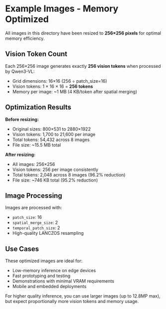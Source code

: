 # Example Images - Memory Optimized

All images in this directory have been resized to **256×256 pixels** for optimal memory efficiency.

## Vision Token Count

Each 256×256 image generates exactly **256 vision tokens** when processed by Qwen3-VL:

- Grid dimensions: 16×16 (256 ÷ patch_size=16)
- Vision tokens: 1 × 16 × 16 = **256 tokens**
- Memory per image: ~1 MB (4 KB/token after spatial merging)

## Optimization Results

**Before resizing:**
- Original sizes: 800×531 to 2880×1922
- Vision tokens: 1,700 to 21,600 per image
- Total tokens: 54,432 across 8 images
- File size: ~15.5 MB total

**After resizing:**
- All images: 256×256
- Vision tokens: 256 per image consistently
- Total tokens: 2,048 across 8 images (96.2% reduction)
- File size: ~746 KB total (95.2% reduction)

## Image Processing

Images are processed with:
- `patch_size`: 16
- `spatial_merge_size`: 2
- `temporal_patch_size`: 2
- High-quality LANCZOS resampling

## Use Cases

These optimized images are ideal for:
- Low-memory inference on edge devices
- Fast prototyping and testing
- Demonstrations with minimal VRAM requirements
- Mobile and embedded deployments

For higher quality inference, you can use larger images (up to 12.8MP max), but expect proportionally more vision tokens and memory usage.

